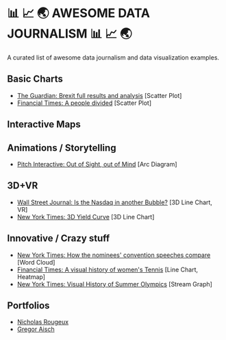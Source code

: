 # 📊 📈 🌏 AWESOME DATA JOURNALISM 📊 📈 🌏
A curated list of awesome data journalism and data visualization examples.

## Basic Charts

* [The Guardian: Brexit full results and analysis](https://www.theguardian.com/politics/ng-interactive/2016/jun/23/eu-referendum-live-results-and-analysis) [Scatter Plot]
* [Financial Times: A people divided](https://twitter.com/FT/status/746224372432527360) [Scatter Plot]

## Interactive Maps

## Animations / Storytelling

* [Pitch Interactive: Out of Sight, out of Mind](http://drones.pitchinteractive.com/) [Arc Diagram]

## 3D+VR

* [Wall Street Journal: Is the Nasdaq in another Bubble?](http://graphics.wsj.com/3d-nasdaq/) [3D Line Chart, VR]
* [New York Times: 3D Yield Curve](http://www.nytimes.com/interactive/2015/03/19/upshot/3d-yield-curve-economic-growth.html) [3D Line Chart]

## Innovative / Crazy stuff

* [New York Times: How the nominees' convention speeches compare](http://www.nytimes.com/interactive/2016/07/29/us/elections/trump-clinton-pence-kaine-speeches.html) [Word Cloud]
* [Financial Times: A visual history of women's Tennis](https://ig.ft.com/sites/visual-history-of-womens-tennis/) [Line Chart, Heatmap]
* [New York Times: Visual History of Summer Olympics](http://www.nytimes.com/interactive/2016/08/08/sports/olympics/history-olympic-dominance-charts.html) [Stream Graph]

## Portfolios

* [Nicholas Rougeux](http://www.c82.net/)
* [Gregor Aisch](http://driven-by-data.net/)

